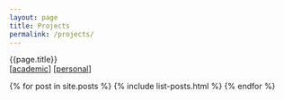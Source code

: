 ```yaml
---
layout: page
title: Projects
permalink: /projects/
---
```


<div class="page-title">
    {{page.title}}
</div>

<div class="site-nav-sub">
    <span class = "site-nav-sub-item">
        [<a class="page-link" href="{{sitePage.url}}\projects\academic">academic</a>]
    </span>
    <span class = "site-nav-sub-item">
        [<a class="page-link" href="{{sitePage.url}}\projects\personal">personal</a>]
    </span>
</div>

{% for post in site.posts %}
    {% include list-posts.html %}
{% endfor %}

